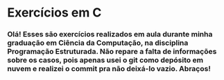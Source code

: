 # Exercícios em C

### Olá! Esses são exercícios realizados em aula durante minha graduação em Ciência da Computação, na disciplina Programação Estruturada. Não repare a falta de informações sobre os casos, pois apenas usei o git como depósito em nuvem e realizei o commit pra não deixá-lo vazio. Abraços!
